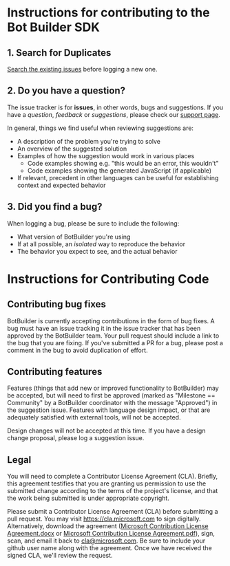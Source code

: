 # Instructions for contributing to the Bot Builder SDK

## 1. Search for Duplicates

[Search the existing issues](https://github.com/Microsoft/BotBuilder/issues?utf8=%E2%9C%93&q=is%3Aissue) before logging a new one.

## 2. Do you have a question?

The issue tracker is for **issues**, in other words, bugs and suggestions.
If you have a *question*, *feedback* or *suggestions*, please check our [support page](http://docs.botframework.com/support/).

In general, things we find useful when reviewing suggestions are:
* A description of the problem you're trying to solve
* An overview of the suggested solution
* Examples of how the suggestion would work in various places
  * Code examples showing e.g. "this would be an error, this wouldn't"
  * Code examples showing the generated JavaScript (if applicable)
* If relevant, precedent in other languages can be useful for establishing context and expected behavior

## 3. Did you find a bug?

When logging a bug, please be sure to include the following:
 * What version of BotBuilder you're using
 * If at all possible, an *isolated* way to reproduce the behavior
 * The behavior you expect to see, and the actual behavior

# Instructions for Contributing Code

## Contributing bug fixes

BotBuilder is currently accepting contributions in the form of bug fixes. A bug must have an issue tracking it in the issue tracker that has been approved by the BotBuilder team. Your pull request should include a link to the bug that you are fixing. If you've submitted a PR for a bug, please post a comment in the bug to avoid duplication of effort.

## Contributing features

Features (things that add new or improved functionality to BotBuilder) may be accepted, but will need to first be approved (marked as "Milestone == Community" by a BotBuilder coordinator with the message "Approved") in the suggestion issue. Features with language design impact, or that are adequately satisfied with external tools, will not be accepted.

Design changes will not be accepted at this time. If you have a design change proposal, please log a suggestion issue.

## Legal

You will need to complete a Contributor License Agreement (CLA). Briefly, this agreement testifies that you are granting us permission to use the submitted change according to the terms of the project's license, and that the work being submitted is under appropriate copyright.

Please submit a Contributor License Agreement (CLA) before submitting a pull request. You may visit https://cla.microsoft.com to sign digitally. Alternatively, download the agreement ([Microsoft Contribution License Agreement.docx](https://www.codeplex.com/Download?ProjectName=typescript&DownloadId=822190) or [Microsoft Contribution License Agreement.pdf](https://www.codeplex.com/Download?ProjectName=typescript&DownloadId=921298)), sign, scan, and email it back to <cla@microsoft.com>. Be sure to include your github user name along with the agreement. Once we have received the signed CLA, we'll review the request. 
